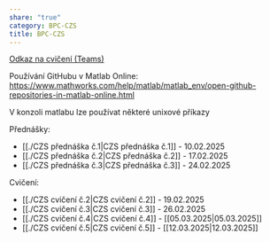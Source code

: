 ```yaml
---
share: "true"
category: BPC-CZS
title: BPC-CZS
---
```


[Odkaz na cvičení (Teams)](https://teams.microsoft.com/l/channel/19%3AT2p9O1Mwwp40Dw6D5qgdJQ9niIZXVV9lk3EUD_LB3SE1%40thread.tacv2/?groupId=34acca3d-cca5-4a1a-8284-d1a6886683cf&tenantId=c63ce729-ca17-4e52-aa2d-96b79489a542)

Používání GitHubu v Matlab Online:
https://www.mathworks.com/help/matlab/matlab_env/open-github-repositories-in-matlab-online.html

V konzoli matlabu lze používat některé unixové příkazy

Přednášky:

- [[./CZS přednáška č.1|CZS přednáška č.1]] - 10.02.2025
- [[./CZS přednáška č.2|CZS přednáška č.2]] - 17.02.2025
- [[./CZS přednáška č.3|CZS přednáška č.3]] - 24.02.2025

Cvičení:

- [[./CZS cvičení č.2|CZS cvičení č.2]] - 19.02.2025
- [[./CZS cvičení č.3|CZS cvičení č.3]] - 26.02.2025
- [[./CZS cvičení č.4|CZS cvičení č.4]] - [[05.03.2025|05.03.2025]]
- [[./CZS cvičení č.5|CZS cvičení č.5]] - [[12.03.2025|12.03.2025]]

